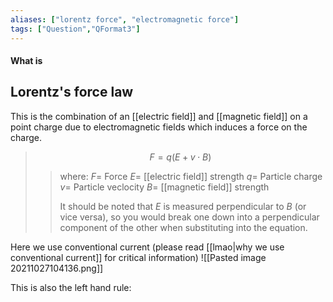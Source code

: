 ```yaml
---
aliases: ["lorentz force", "electromagnetic force"]
tags: ["Question","QFormat3"]
---
```


#### What is
## Lorentz's force law
This is the combination of an [[electric field]] and [[magnetic field]] on a point charge due to electromagnetic fields which induces a force on the charge.
> $$ F = q(E + v\cdot B) $$ 
>> where:
>> $F=$ Force 
>> $E=$ [[electric field]] strength
>> $q=$ Particle charge
>> $v=$ Particle veclocity
>> $B=$ [[magnetic field]] strength
>> 
>> It should be noted that $E$ is measured perpendicular to $B$ (or vice versa), so you would break one down into a perpendicular component of the other when substituting into the equation.

Here we use conventional current (please read [[lmao|why we use conventional current]] for critical information)
![[Pasted image 20211027104136.png]]

This is also the left hand rule:
